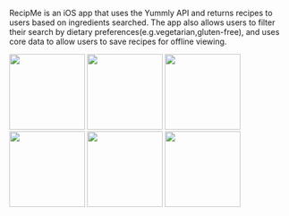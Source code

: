 RecipMe is an iOS app that uses the Yummly API and returns recipes to users based on ingredients searched. The app also allows users to filter their search by dietary preferences(e.g.vegetarian,gluten-free), and uses core data to allow users to save recipes for offline viewing.

<p align="left">
  <img src="https://raw.github.com/DanielGrosman/RecipeApp/master/Screenshots/Launch-Screen.jpg" width="135"/>
  <img src="https://raw.github.com/DanielGrosman/RecipeApp/master/Screenshots/Saved-Recipes-Empty.jpg" width="135"/>
  <img src="https://raw.github.com/DanielGrosman/RecipeApp/master/Screenshots/Search-Screen.jpg" width="135"/>
  <img src="https://raw.github.com/DanielGrosman/RecipeApp/master/Screenshots/Filter.jpg" width="135"/>
  <img src="https://raw.github.com/DanielGrosman/RecipeApp/master/Screenshots/Search-Recipes-Screen.jpg" width="135"/>
  <img src="https://raw.github.com/DanielGrosman/RecipeApp/master/Screenshots/Saved-Recipes-Full.jpg" width="135"/>
</p>
